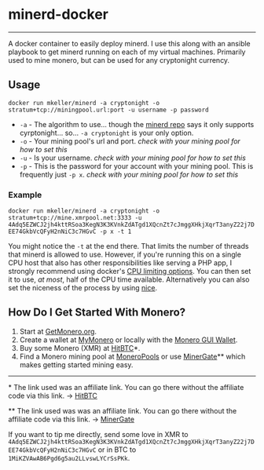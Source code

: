 # minerd-docker
----
A docker container to easily deploy minerd.  I use this along with an ansible playbook to get minerd running on each of my virtual machines.  Primarily used to mine monero, but can be used for any cryptonight currency.

## Usage
`docker run mkeller/minerd -a cryptonight -o stratum+tcp://miningpool.url:port -u username -p password`

* `-a` - The algorithm to use... though the [minerd repo](https://github.com/OhGodAPet/cpuminer-multi#algorithms) says it only supports cyrptonight... so... `-a cryptonight` is your only option.
* `-o` - Your mining pool's url and port. *check with your mining pool for how to set this*
* `-u` - Is your username.  *check with your mining pool for how to set this*
* `-p` - This is the password for your account with your mining pool.  This is frequently just `-p x`.  *check with your mining pool for how to set this*

### Example
`docker run mkeller/minerd -a cryptonight -o stratum+tcp://mine.xmrpool.net:3333 -u 4Adq5EZWCJ2jh4kttRSoa3KegN3K3KVnkZdATgd1XQcnZt7cJmggXHkjXqrT3anyZ22j7DEE74GkbVcQFyH2nNiC3c7HGvC -p x -t 1`

You might notice the `-t` at the end there.  That limits the number of threads that minerd is allowed to use.  However, if you're running this on a single CPU host that also has other responsibilities like serving a PHP app, I strongly recommend using docker's [CPU limiting options](https://docs.docker.com/engine/admin/resource_constraints/#cpu).  You can then set it to use, *at most*, half of the CPU time available.  Alternatively you can also set the niceness of the process by using [nice](https://linux.die.net/man/1/nice).

## How Do I Get Started With Monero?

1. Start at [GetMonero.org](https://getmonero.org/).
2. Create a wallet at [MyMonero](https://mymonero.com/) or locally with the [Monero GUI Wallet](https://getmonero.org/downloads/).
3. Buy some Monero (XMR) at [HitBTC](https://hitbtc.com/?ref_id=5a00b3cb40b51)*.
4. Find a Monero mining pool at [MoneroPools](http://moneropools.com/) or use [MinerGate](https://minergate.com/a/2a9867be1a281fb8)** which makes getting started mining easy.
----
\* The link used was an affiliate link.  You can go there without the affiliate code via this link. -> [HitBTC](https://hitbtc.com/)

\** The link used was was an affiliate link.  You can go there without the affiliate code via this link. -> [MinerGate](https://minergate.com/)

If you want to tip me directly, send some love in XMR to `4Adq5EZWCJ2jh4kttRSoa3KegN3K3KVnkZdATgd1XQcnZt7cJmggXHkjXqrT3anyZ22j7DEE74GkbVcQFyH2nNiC3c7HGvC` or in BTC to `1MiKZVAwAB6Pgd6g5au2LLvswLYCrSsPKk`.
